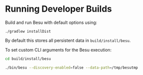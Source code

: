 # Running Developer Builds

Build and run Besu with default options using:

```
./gradlew installDist
```

By default this stores all persistent data in `build/install/besu`.

To set custom CLI arguments for the Besu execution:

```sh
cd build/install/besu

./bin/besu --discovery-enabled=false --data-path=/tmp/besutmp
```
